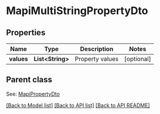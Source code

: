 
# MapiMultiStringPropertyDto
## Properties
Name | Type | Description | Notes
------------ | ------------- | ------------- | -------------
**values** | **List&lt;String&gt;** | Property values              |  [optional]


## Parent class

See: [MapiPropertyDto](MapiPropertyDto.md)

[[Back to Model list]](README.md#documentation-for-models) [[Back to API list]](README.md#documentation-for-api-endpoints) [[Back to API README]](README.md)

